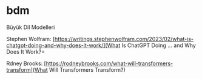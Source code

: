 # bdm
Büyük Dil Modelleri 


Stephen Wolfram: [https://writings.stephenwolfram.com/2023/02/what-is-chatgpt-doing-and-why-does-it-work/](What Is ChatGPT Doing … and Why Does It Work?=

Rdney Brooks: [https://rodneybrooks.com/what-will-transformers-transform](What Will Transformers Transform?)
